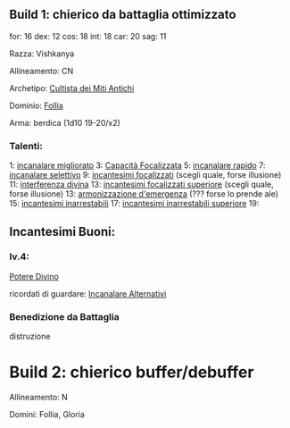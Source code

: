	
## Build 1: chierico da battaglia ottimizzato

for: 16
dex: 12
cos: 18
int: 18
car: 20
sag: 11

Razza: Vishkanya

Allineamento: CN

Archetipo: [Cultista dei Miti Antichi](https://golarion.altervista.org/wiki/Chierico/Archetipi#Cultista_dei_Miti_Antichi)

Dominio: [Follia](https://golarion.altervista.org/wiki/Dominio_della_Follia)

Arma: berdica (1d10 19-20/x2)
### Talenti:

1: [incanalare migliorato](https://www.golarion.altervista.org/wiki/Incanalare_Migliorato)
3: [Capacità Focalizzata](https://golarion.altervista.org/wiki/Capacit%C3%A0_Focalizzata)
5: [incanalare rapido](https://golarion.altervista.org/wiki/Incanalare_Rapido)
7: [incanalare selettivo](https://golarion.altervista.org/wiki/Incanalare_Selettivo)
9: [incantesimi focalizzati](https://golarion.altervista.org/wiki/Incantesimi_Focalizzati) (scegli quale, forse illusione)
11: [interferenza divina](https://golarion.altervista.org/wiki/Interferenza_Divina)
13: [incantesimi focalizzati superiore](https://golarion.altervista.org/wiki/Incantesimi_Focalizzati_Superiore) (scegli quale, forse illusione)
13: [armonizzazione d'emergenza](https://golarion.altervista.org/wiki/Armonizzazione_d%27Emergenza) (??? forse lo prende ale)
15: [incantesimi inarrestabili](https://golarion.altervista.org/wiki/Incantesimi_Inarrestabili)
17: [incantesimi inarrestabili superiore](https://golarion.altervista.org/wiki/Incantesimi_Inarrestabili_Superiore)
19: 


## Incantesimi Buoni:

### lv.4:
[Potere Divino](https://golarion.altervista.org/wiki/Incantesimi/Potere_Divino)


ricordati di guardare: [Incanalare Alternativi](https://golarion.altervista.org/wiki/Chierico/Incanalare_Alternativi#Follia)
### Benedizione da Battaglia
distruzione


# Build 2: chierico buffer/debuffer

Allineamento: N

Domini: Follia, Gloria
